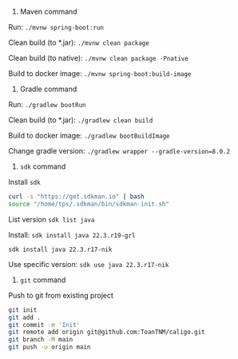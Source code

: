 1. Maven command

Run: `./mvnw spring-boot:run`

Clean build (to *.jar): `./mvnw clean package`

Clean build (to native):  `./mvnw clean package -Pnative`

Build to docker image: `./mvnw spring-boot:build-image`

1. Gradle command

Run:  `./gradlew bootRun`

Clean build (to *.jar): `./gradlew clean build`

Build to docker image: `./gradlew bootBuildImage`

Change gradle version: `./gradlew wrapper --gradle-version=8.0.2`

1. `sdk` command

Install `sdk`

```bash
curl -s "https://get.sdkman.io" | bash
source "/home/tps/.sdkman/bin/sdkman-init.sh"
```

List version `sdk list java`

Install: `sdk install java 22.3.r19-grl`

`sdk install java 22.3.r17-nik`

Use specific version: `sdk use java 22.3.r17-nik`

1. `git` command

Push to git from existing project

```bash
git init
git add .
git commit -m 'Init'
git remote add origin git@github.com:ToanTNM/caligo.git
git branch -M main
git push -u origin main
```

